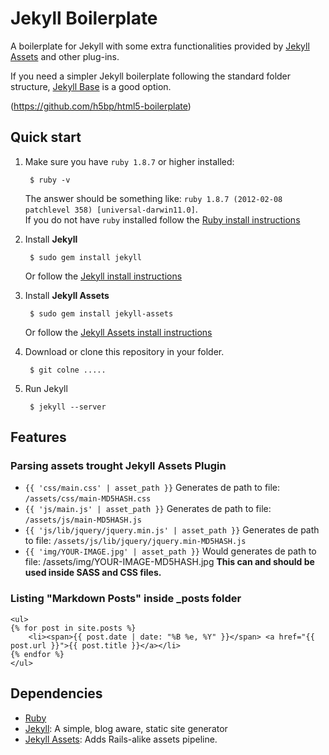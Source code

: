 # Jekyll Boilerplate

A boilerplate for Jekyll with some extra functionalities provided by [Jekyll Assets](https://github.com/ixti/jekyll-assets/) and other plug-ins.

If you need a simpler Jekyll boilerplate following the standard folder structure, [Jekyll Base](https://github.com/danielmcgraw/Jekyll-Base) is a good option.

(<https://github.com/h5bp/html5-boilerplate>)

## Quick start

1. Make sure you have `ruby 1.8.7` or higher installed:

		$ ruby -v

	The answer should be something like: `ruby 1.8.7 (2012-02-08 patchlevel 358) [universal-darwin11.0]`.   
	If you do not have `ruby` installed follow the [Ruby install instructions](http://www.ruby-lang.org/en/downloads/)

2. Install **Jekyll**

		$ sudo gem install jekyll

	Or follow the [Jekyll install instructions](https://github.com/mojombo/jekyll/wiki/install)
	
3. Install **Jekyll Assets**

		$ sudo gem install jekyll-assets

	Or follow the [Jekyll Assets install instructions](https://github.com/ixti/jekyll-assets/#installation)
	
4. Download or clone this repository in your folder.

		$ git colne .....

	
5. Run Jekyll

		$ jekyll --server
	

## Features

### Parsing assets trought Jekyll Assets Plugin

- `{{ 'css/main.css' | asset_path }}` Generates de path to file: `/assets/css/main-MD5HASH.css`
- `{{ 'js/main.js' | asset_path }}` Generates de path to file: `/assets/js/main-MD5HASH.js`
- `{{ 'js/lib/jquery/jquery.min.js' | asset_path }}` Generates de path to file: `/assets/js/lib/jquery/jquery.min-MD5HASH.js`
- `{{ 'img/YOUR-IMAGE.jpg' | asset_path }}` Would generates de path to file: /assets/img/YOUR-IMAGE-MD5HASH.jpg **This can and should be used inside SASS and CSS 
files.**

### Listing "Markdown Posts" inside _posts folder

	<ul>
	{% for post in site.posts %}
		<li><span>{{ post.date | date: "%B %e, %Y" }}</span> <a href="{{ post.url }}">{{ post.title }}</a></li>
	{% endfor %}
	</ul>


## Dependencies

 - [Ruby](http://www.ruby-lang.org/en/downloads/)
 - [Jekyll](https://github.com/mojombo/jekyll): A simple, blog aware, static site generator
 - [Jekyll Assets](https://github.com/ixti/jekyll-assets/): Adds Rails-alike assets pipeline.